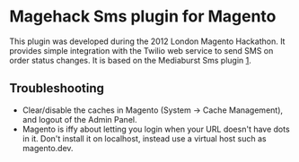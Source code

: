# Magehack Sms plugin for Magento

This plugin was developed during the 2012 London Magento Hackathon.
It provides simple integration with the Twilio web service to send SMS on order status changes.
It is based on the Mediaburst Sms plugin [1].

## Troubleshooting

* Clear/disable the caches in Magento (System -> Cache Management), and logout of the Admin Panel.
* Magento is iffy about letting you login when your URL doesn't have dots in it. Don't install it on localhost, instead use a virtual host such as magento.dev.

[1]: http://www.magentocommerce.com/magento-connect/mediaburst-sms-9183.html
